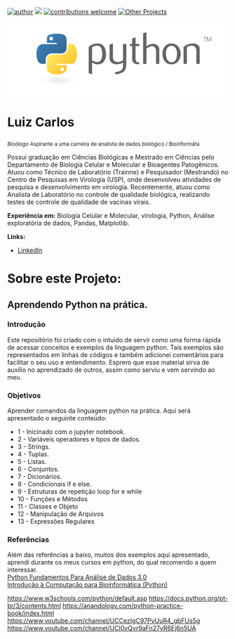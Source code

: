 [![author](https://img.shields.io/badge/author-Luiz_Carlos-blue.svg)](https://www.linkedin.com/in/luiz-carlos-vieira-4582797b/) [![](https://img.shields.io/badge/python-3.8+-yellow.svg)](https://www.python.org/downloads/release/python) [![contributions welcome](https://img.shields.io/badge/contributions-welcome-brightgreen.svg?style=flat)](https://github.com/ziul-bio/Aprendendo_Python/issues) [![Other Projects](https://img.shields.io/badge/Others-Projects-red.svg?style=flat)](https://github.com/ziul-bio?tab=repositories)

<p align="center">
  <img src="banner.png" >
</p>

# Luiz Carlos
<sub>*Bioólogo* Aspirante a uma carreira de analista de dados biológico / Bioinformáta</sub>

Possui graduação em Ciências Biológicas e Mestrado em Ciências pelo Departamento de Biologia Celular e Molecular e Bioagentes Patogênicos.
Atuou como Técnico de Laboratório (Trainne) e Pesquisador (Mestrando) no Centro de Pesquisas em Virologia (USP), onde desenvolveu atividades
de pesquisa e desenvolvimento em virologia.
Recentemente, atuou como Analista de Laboratório no controle de qualidade biológica, realizando testes de controle de qualidade de vacinas virais.

**Experiência em:** Biologia Celular e Molecular, virologia, Python, Análise exploratória de dados, Pandas, Matplotlib.

**Links:**

* [LinkedIn](https://www.linkedin.com/in/luiz-carlos-vieira-4582797b/)


# Sobre este Projeto:

## Aprendendo Python na prática.


### Introdução
Este repositório foi criado com o intuido de servir como uma forma rápida de acessar conceitos e exemplos da linguagem python.
Tais exemplos são representados em linhas de códigos e também adicionei comentários para facilitar o seu uso e entendimento.
Esprero que esse material sirva de auxílio no aprendizado de outros, assim como serviu e vem servindo ao meu.


### Objetivos

Aprender comandos da linguagem python na prática. Aqui será apresentado o seguinte conteúdo: 

* 1 - Inicinado com o jupyter notebook.
* 2 - Variáveis operadores e tipos de dados.
* 3 - Strings.
* 4 - Tuplas.
* 5 - Listas.
* 6 - Conjuntos.
* 7 - Dicionários.
* 8 - Condicionais if e else.
* 9 - Estruturas de repetição loop for e while
* 10 - Funções e Métodos
* 11 - Classes e Objeto
* 12 - Manipulação de Arquivos
* 13 - Expressões Regulares

### Referências
Além das referências a baixo, muitos dos exemplos aqui apresentado, aprendi durante os meus cursos em python, do qual recomendo a quem interessar.  
[Python Fundamentos Para Análise de Dados 3.0](https://www.datascienceacademy.com.br/course/python-fundamentos)  
[Introdução à Computação para Bioinformática (Python)](http://www.onlinebioinfo.dcc.ufmg.br/cursos/)  

https://www.w3schools.com/python/default.asp
https://docs.python.org/pt-br/3/contents.html
https://anandology.com/python-practice-book/index.html
https://www.youtube.com/channel/UCCezIgC97PvUuR4_gbFUs5g
https://www.youtube.com/channel/UCI0vQvr9aFn27yR6Ej6n5UA





